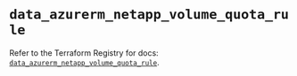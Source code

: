 # `data_azurerm_netapp_volume_quota_rule`

Refer to the Terraform Registry for docs: [`data_azurerm_netapp_volume_quota_rule`](https://registry.terraform.io/providers/hashicorp/azurerm/4.47.0/docs/data-sources/netapp_volume_quota_rule).
